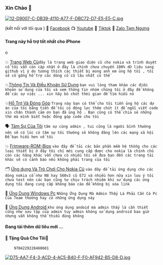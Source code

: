 ###         Xin Chào  🥰 
[![12-D9007-C-DB39-4110-A77-F-DBC72-D7-E5-E5-C.jpg](https://i.postimg.cc/BvbY03Nz/12-D9007-C-DB39-4110-A77-F-DBC72-D7-E5-E5-C.jpg)](https://postimg.cc/3yMCXPsj)

(kết nối với tôi qua )
🧩 [Facebook](https://www.facebook.com/share/ndTFfxYv341qvp2u/?mibextid=LQQJ4d)
📺 [Youtube](https://youtube.com/@vmnit?si=6dEH_U5U6u3dkWKH)
👾 [Tiktok](https://www.tiktok.com/@vuminhngoc113?_t=8poWrP6S3M8&_r=1)
🧩 [Zalo Tạm Ngưng](không)

#### Trang này hỗ trợ tốt nhất cho iPhone 



o

   💥 [Trang Web Cũ](http://vmnit.mobie.in)`đây là trang web giao diện cũ cho nokia và trình duyệt cổ tôi vẫn còn cập nhật ở đây là chính chưa chuyển 100% dữ liệu sang github vì ý do tương thích các thiết bị mong anh em ủng hộ tôi , tôi sẽ cố gắng hỗ trợ các dòng cổ cũ lâu nhất có thế  `



💥[Thông Tin Và Điều Khoản Sử Dụng](https://github.com/vuminhngocpt/Tam-su-cua-toi/blob/main/README.md) `bạn vui lòng tham khảo các điều khoản sử dụng của tôi và xem thông tin nhóm chúng tôi ở đây để không để các sự việc ... xin hãy bỏ chút thời gian để tìm hiểu nó`


💥[Hỗ Trợ Và Đóng Góp](https://github.com/vuminhngocpt/H-Tr-T-i) 
`Trang này bạn có thể cho tôi tiền ủng hộ các dự án của tôi bằng tiền để tôi có động lực thêm chút ít để ngồi viết code xin chân thành cảm ơn bạn đã ủng hộ . Bạn cũng có thể chia sẻ những thứ mà mình biết hoặc đóng góp code cho tôi`


 🗣 [Tâm Sự Của Tôi](https://github.com/vuminhngocpt/gioithieivetoi) `tâm sự cùng admin , tui cũng là người bình thường nên sẽ có lúc có tâm sự tôi thường sẽ không đăng lên các mạng xã hội Để bạn hiểu hơn về tôi `


💥 [Frimware-ROM-Bios](https://github.com/vuminhngocpt/Up-rom/blob/main/README.md) `vào đây để tải các bản phần mềm hệ thống cho các loại thiết bị ở đây tôi chỉ mới cung cấp được cho nokia là chính chủ còn các hãng khác vẫn chưa có nhiều tôi sẽ đưa bạn đến các trang tải khác sẽ có cảnh báo nếu không phải trang của tôi`


🗂️ [Ứng dụng Và Trò Chơi Cho Nokia Cũ](https://github.com/vuminhngocpt/Ungdungs60/blob/main/README.md) `vào đây để tải ứng dụng cho các dòng nokia cổ như N8 hay S60v3 cũ E72 và nhiều hơn nữa xin lưu ý tôi chưa test nên các bạn cũng tự chịu trách nhiệm khi sử dụng các ứng dụng tôi đang cung cấp không báo cáo để không bị xóa link`


🧩 [Ứng Dụng Windows Pc](test) `Những Ứng Dụng Mà Admin Thấy Là Phải Cần Có Pc Của Team thường hay có những ứng dụng này`


🧩 [Ứng Dụng Android ](test) `kho ứng dụng andoid mà admin thấy là cần thiết cũng như sưu tập của admin tuy admin không sử dụng android bao giờ nhưng vẫn không thể thiếu đúng không`


#### Đang tải thêm dữ liêu mới ...

        
####     🎁 Tặng Quà Cho Tôi🧧
        9704229228460601￼ 
[![D75-AA7-F4-3-ACD-4-AC5-B40-F-F0-AF942-B5-D8-D.jpg](https://i.postimg.cc/s2PHrLnF/D75-AA7-F4-3-ACD-4-AC5-B40-F-F0-AF942-B5-D8-D.jpg)](https://postimg.cc/nszGK3bT)
